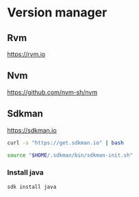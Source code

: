 # Version manager

## Rvm
https://rvm.io

## Nvm
https://github.com/nvm-sh/nvm

## Sdkman
https://sdkman.io

```sh
curl -s "https://get.sdkman.io" | bash
```

```sh
source "$HOME/.sdkman/bin/sdkman-init.sh"
```

### Install java
```sh
sdk install java
```
